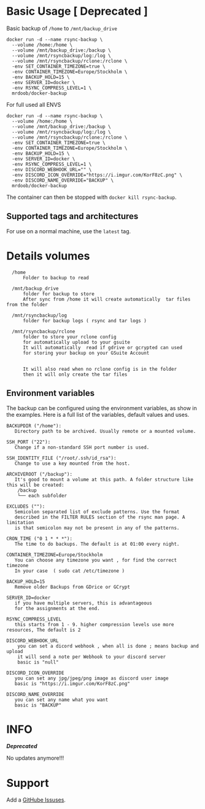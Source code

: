 # Basic Usage [ Deprecated ]

Basic backup of `/home` to `/mnt/backup_drive`

    docker run -d --name rsync-backup \
      --volume /home:/home \
      --volume /mnt/backup_drive:/backup \
      --volume /mnt/rsyncbackup/log:/log \
      --volume /mnt/rsyncbackup/rclone:/rclone \
      -env SET_CONTAINER_TIMEZONE=true \
      -env CONTAINER_TIMEZONE=Europe/Stockholm \
      -env BACKUP_HOLD=15 \
      -env SERVER_ID=docker \
      -env RSYNC_COMPRESS_LEVEL=1 \
      mrdoob/docker-backup


For full used all ENVS 

    docker run -d --name rsync-backup \
      --volume /home:/home \
      --volume /mnt/backup_drive:/backup \
      --volume /mnt/rsyncbackup/log:/log \
      --volume /mnt/rsyncbackup/rclone:/rclone \
      -env SET_CONTAINER_TIMEZONE=true \
      -env CONTAINER_TIMEZONE=Europe/Stockholm \
      -env BACKUP_HOLD=15 \
      -env SERVER_ID=docker \
      -env RSYNC_COMPRESS_LEVEL=1 \
      -env DISCORD_WEBHOOK_URL="" \
      -env DISCORD_ICON_OVERRIDE="https://i.imgur.com/KorF8zC.png" \
      -env DISCORD_NAME_OVERRIDE="BACKUP" \
      mrdoob/docker-backup


The container can then be stopped with `docker kill rsync-backup`.

## Supported tags and architectures

For use on a normal machine, use the `latest` tag.

# Details volumes 

      /home
          Folder to backup to read 

      /mnt/backup_drive
          folder for backup to store 
          After sync from /home it will create automatically  tar files from the folder 

      /mnt/rsyncbackup/log
          folder for backup logs ( rsync and tar logs )

      /mnt/rsyncbackup/rclone
          folder to store your rclone config 
          for automatically upload to your gsuite 
          It will automatically  read if gdrive or gcrypted can used 
          for storing your backup on your GSuite Account 


          It will also read when no rclone config is in the folder
          then it will only create the tar files
 

## Environment variables

The backup can be configured using the environment variables, as show in the
examples. Here is a full list of the variables, default values and uses.


    BACKUPDIR ("/home"): 
       Directory path to be archived. Usually remote or a mounted volume.

    SSH_PORT ("22"): 
       Change if a non-standard SSH port number is used.

    SSH_IDENTITY_FILE ("/root/.ssh/id_rsa"): 
       Change to use a key mounted from the host.
 
    ARCHIVEROOT ("/backup"): 
       It's good to mount a volume at this path. A folder structure like this will be created:
        /backup
        └── each subfolder 

    EXCLUDES (""): 
       Semicolon separated list of exclude patterns. Use the format
       described in the FILTER RULES section of the rsync man page. A limitation
       is that semicolon may not be present in any of the patterns.

    CRON_TIME ("0 1 * * *"): 
       The time to do backups. The default is at 01:00 every night.

    CONTAINER_TIMEZONE=Europe/Stockholm
       You can choose any timezone you want , for find the correct timezone 
       In your case  ( sudo cat /etc/timezone )

    BACKUP_HOLD=15
       Remove older Backups from GDrice or GCrypt 

    SERVER_ID=docker
       if you have multiple servers, this is advantageous 
       for the assignments at the end.

    RSYNC_COMPRESS_LEVEL
       this starts from 1 - 9. higher compression levels use more resources, The default is 2
	 
    DISCORD_WEBHOOK_URL
        you can set a dicord webhook , when all is done ; means backup and upload 
		it will send a note per Webhook to your discord server
		basic is "null"

    DISCORD_ICON_OVERRIDE
       you can set any jpg/jpeg/png image as discord user image
	   basic is "https://i.imgur.com/KorF8zC.png"

    DISCORD_NAME_OVERRIDE
       you can set any name what you want
	   basic is "BACKUP"


# INFO

***Deprecated***

No updates anymore!!!

# Support

Add a [GitHube Issuses](https://github.com/doob187/docker-backup/issues).
